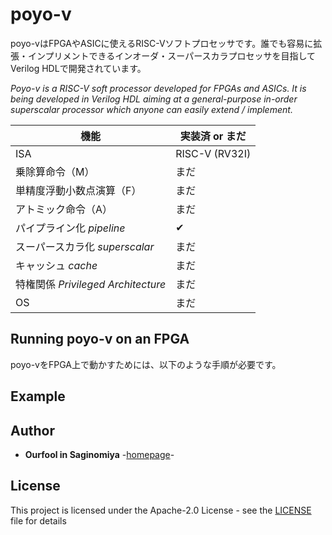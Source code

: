 # poyo-v
poyo-vはFPGAやASICに使えるRISC-Vソフトプロセッサです。誰でも容易に拡張・インプリメントできるインオーダ・スーパースカラプロセッサを目指してVerilog HDLで開発されています。

*Poyo-v is a RISC-V soft processor developed for FPGAs and ASICs. It is being developed in Verilog HDL aiming at a general-purpose in-order superscalar processor which anyone can easily extend / implement.*

機能 | 実装済 or まだ
--- | ---
ISA | RISC-V (RV32I)
乗除算命令（M） |まだ
単精度浮動小数点演算（F） |まだ
アトミック命令（A） |まだ
パイプライン化 *pipeline* |✔
スーパースカラ化 *superscalar* |まだ
キャッシュ *cache* |まだ
特権関係  *Privileged Architecture* |まだ
OS |まだ

## Running poyo-v on an FPGA
poyo-vをFPGA上で動かすためには、以下のような手順が必要です。

## Example

 
## Author
* **Ourfool in Saginomiya** -[homepage](http://www.saginomiya.xyz/)-

## License
This project is licensed under the Apache-2.0 License - see the [LICENSE](LICENSE) file for details

